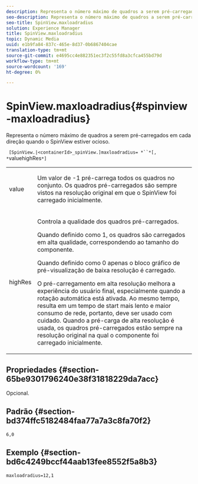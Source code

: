 ```yaml
---
description: Representa o número máximo de quadros a serem pré-carregados em cada direção quando o SpinView estiver ocioso.
seo-description: Representa o número máximo de quadros a serem pré-carregados em cada direção quando o SpinView estiver ocioso.
seo-title: SpinView.maxloadradius
solution: Experience Manager
title: SpinView.maxloadradius
topic: Dynamic Media
uuid: e1b9fa84-837c-465e-8d37-0b6867404cae
translation-type: tm+mt
source-git-commit: e4695cc4e882351ec3f2c55fd8a3cfca455bd79d
workflow-type: tm+mt
source-wordcount: '169'
ht-degree: 0%

---
```



# SpinView.maxloadradius{#spinview-maxloadradius}

Representa o número máximo de quadros a serem pré-carregados em cada direção quando o SpinView estiver ocioso.

` [SpinView.|<containerId>_spinView.]maxloadradius= *``*[, *`valuehighRes`*]`

<table id="table_06BEA037FA82467CAA88D1CA62AE972E"> 
 <tbody> 
  <tr> 
   <td colname="col1"> <p> <span class="codeph"><span class="varname"> value</span></span> </p> </td> 
   <td colname="col2"> <p> Um valor de <span class="codeph"> -1</span> pré-carrega todos os quadros no conjunto. Os quadros pré-carregados são sempre vistos na resolução original em que o SpinView foi carregado inicialmente. </p> </td> 
  </tr> 
  <tr> 
   <td colname="col1"> <p><span class="codeph"><span class="varname"> highRes</span></span> </p> </td> 
   <td colname="col2"> <p> Controla a qualidade dos quadros pré-carregados. </p> <p>Quando definido como <span class="codeph"> 1</span>, os quadros são carregados em alta qualidade, correspondendo ao tamanho do componente. </p> <p>Quando definido como <span class="codeph"> 0</span> apenas o bloco gráfico de pré-visualização de baixa resolução é carregado. </p> <p>O pré-carregamento em alta resolução melhora a experiência do usuário final, especialmente quando a rotação automática está ativada. Ao mesmo tempo, resulta em um tempo de start mais lento e maior consumo de rede, portanto, deve ser usado com cuidado. Quando a pré-carga de alta resolução é usada, os quadros pré-carregados estão sempre na resolução original na qual o componente foi carregado inicialmente. </p> </td> 
  </tr> 
 </tbody> 
</table>

## Propriedades {#section-65be9301796240e38f31818229da7acc}

Opcional.

## Padrão {#section-bd374ffc5182484faa77a7a3c8fa70f2}

`6,0`

## Exemplo {#section-bd6c4249bccf44aab13fee8552f5a8b3}

`maxloadradius=12,1`
